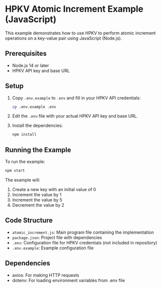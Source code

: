 # HPKV Atomic Increment Example (JavaScript)

This example demonstrates how to use HPKV to perform atomic increment operations on a key-value pair using JavaScript (Node.js).

## Prerequisites

- Node.js 14 or later
- HPKV API key and base URL

## Setup

1. Copy `.env.example` to `.env` and fill in your HPKV API credentials:
   ```bash
   cp .env.example .env
   ```

2. Edit the `.env` file with your actual HPKV API key and base URL.

3. Install the dependencies:
   ```bash
   npm install
   ```

## Running the Example

To run the example:

```bash
npm start
```

The example will:
1. Create a new key with an initial value of 0
2. Increment the value by 1
3. Increment the value by 5
4. Decrement the value by 2

## Code Structure

- `atomic_increment.js`: Main program file containing the implementation
- `package.json`: Project file with dependencies
- `.env`: Configuration file for HPKV credentials (not included in repository)
- `.env.example`: Example configuration file

## Dependencies

- axios: For making HTTP requests
- dotenv: For loading environment variables from .env file 